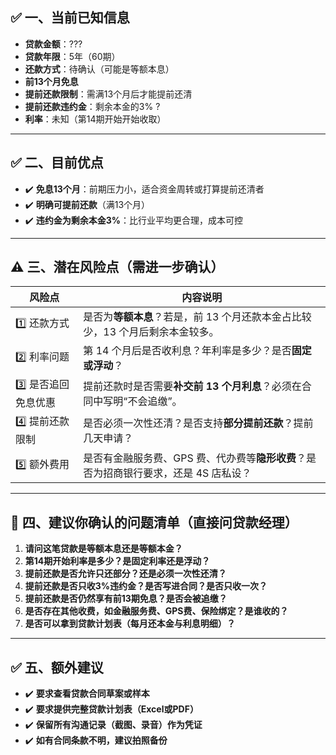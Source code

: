 ## ✅ 一、当前已知信息

* **贷款金额**：???
* **贷款年限**：5年（60期）
* **还款方式**：待确认（可能是等额本息）
* **前13个月免息**
* **提前还款限制**：需满13个月后才能提前还清
* **提前还款违约金**：剩余本金的3% ?
* **利率**：未知（第14期开始开始收取）

---

## ✅ 二、目前优点

* ✔️ **免息13个月**：前期压力小，适合资金周转或打算提前还清者
* ✔️ **明确可提前还款**（满13个月）
* ✔️ **违约金为剩余本金3%**：比行业平均更合理，成本可控

---

## ⚠️ 三、潜在风险点（需进一步确认）

| 风险点              | 内容说明                                                                             |
| ------------------- | ------------------------------------------------------------------------------------ |
| 1️⃣ 还款方式         | 是否为**等额本息**？若是，前 13 个月还款本金占比较少，13 个月后剩余本金较多。        |
| 2️⃣ 利率问题         | 第 14 个月后是否收利息？年利率是多少？是否**固定或浮动**？                           |
| 3️⃣ 是否追回免息优惠 | 提前还款时是否需要**补交前 13 个月利息**？必须在合同中写明“不会追缴”。               |
| 4️⃣ 提前还款限制     | 是否必须一次性还清？是否支持**部分提前还款**？提前几天申请？                         |
| 5️⃣ 额外费用         | 是否有金融服务费、GPS 费、代办费等**隐形收费**？是否为招商银行要求，还是 4S 店私设？ |

---

## 📌 四、建议你确认的问题清单（直接问贷款经理）

1. **请问这笔贷款是等额本息还是等额本金？**
2. **第14期开始利率是多少？是固定利率还是浮动？**
3. **提前还款是否允许只还部分？还是必须一次性还清？**
4. **提前还款是否只收3%违约金？是否写进合同？是否只收一次？**
5. **提前还款是否仍然享有前13期免息？是否会被追缴？**
6. **是否存在其他收费，如金融服务费、GPS费、保险绑定？是谁收的？**
7. **是否可以拿到贷款计划表（每月还本金与利息明细）？**

---

## ✅ 五、额外建议

* ✔️ **要求查看贷款合同草案或样本**
* ✔️ **要求提供完整贷款计划表（Excel或PDF）**
* ✔️ **保留所有沟通记录（截图、录音）作为凭证**
* ✔️ **如有合同条款不明，建议拍照备份**
